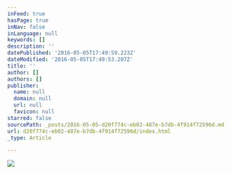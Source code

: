 ```yaml
---
inFeed: true
hasPage: true
inNav: false
inLanguage: null
keywords: []
description: ''
datePublished: '2016-05-05T17:49:59.223Z'
dateModified: '2016-05-05T17:49:53.207Z'
title: ''
author: []
authors: []
publisher:
  name: null
  domain: null
  url: null
  favicon: null
starred: false
sourcePath: _posts/2016-05-05-d20f774c-eb02-487e-b7db-4f914f72596d.md
url: d20f774c-eb02-487e-b7db-4f914f72596d/index.html
_type: Article

---
```

![](https://the-grid-user-content.s3-us-west-2.amazonaws.com/96f60a80-3d26-437f-beb7-7028b1819aae.jpg)